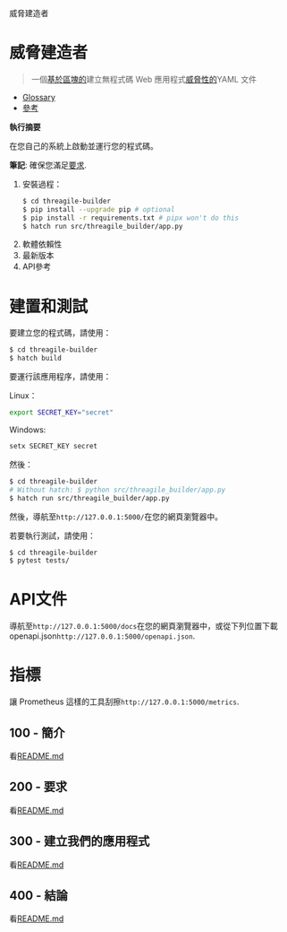 威脅建造者

# 威脅建造者

> 一個[基於區塊的](https://developers.google.com/blockly)建立無程式碼 Web 應用程式[威脅性的](https://threagile.io)YAML 文件

-   [Glossary](./GLOSSARY.md)
-   [參考](./REFERENCES.md)

**執行摘要**

在您自己的系統上啟動並運行您的程式碼。

**筆記**: 確保您滿足[要求](./200/README.md).

1.  安裝過程：
    ```bash
    $ cd threagile-builder
    $ pip install --upgrade pip # optional
    $ pip install -r requirements.txt # pipx won't do this
    $ hatch run src/threagile_builder/app.py
    ```
2.  軟體依賴性
3.  最新版本
4.  API參考

# 建置和測試

要建立您的程式碼，請使用：

```bash
$ cd threagile-builder
$ hatch build
```

要運行該應用程序，請使用：

Linux：

```bash
export SECRET_KEY="secret"
```

Windows:

```bash
setx SECRET_KEY secret
```

然後：

```bash
$ cd threagile-builder
# Without hatch: $ python src/threagile_builder/app.py
$ hatch run src/threagile_builder/app.py
```

然後，導航至`http://127.0.0.1:5000/`在您的網頁瀏覽器中。

若要執行測試，請使用：

```bash
$ cd threagile-builder
$ pytest tests/
```

# API文件

導航至`http://127.0.0.1:5000/docs`在您的網頁瀏覽器中，或從下列位置下載 openapi.json`http://127.0.0.1:5000/openapi.json`.

# 指標

讓 Prometheus 這樣的工具刮擦`http://127.0.0.1:5000/metrics`.

## 100 - 簡介

看[README.md](./100/README.md)

## 200 - 要求

看[README.md](./200/README.md)

## 300 - 建立我們的應用程式

看[README.md](./300/README.md)

## 400 - 結論

看[README.md](./400/README.md)
